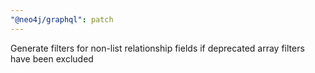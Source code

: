 ```yaml
---
"@neo4j/graphql": patch
---
```


Generate filters for non-list relationship fields if deprecated array filters have been excluded
